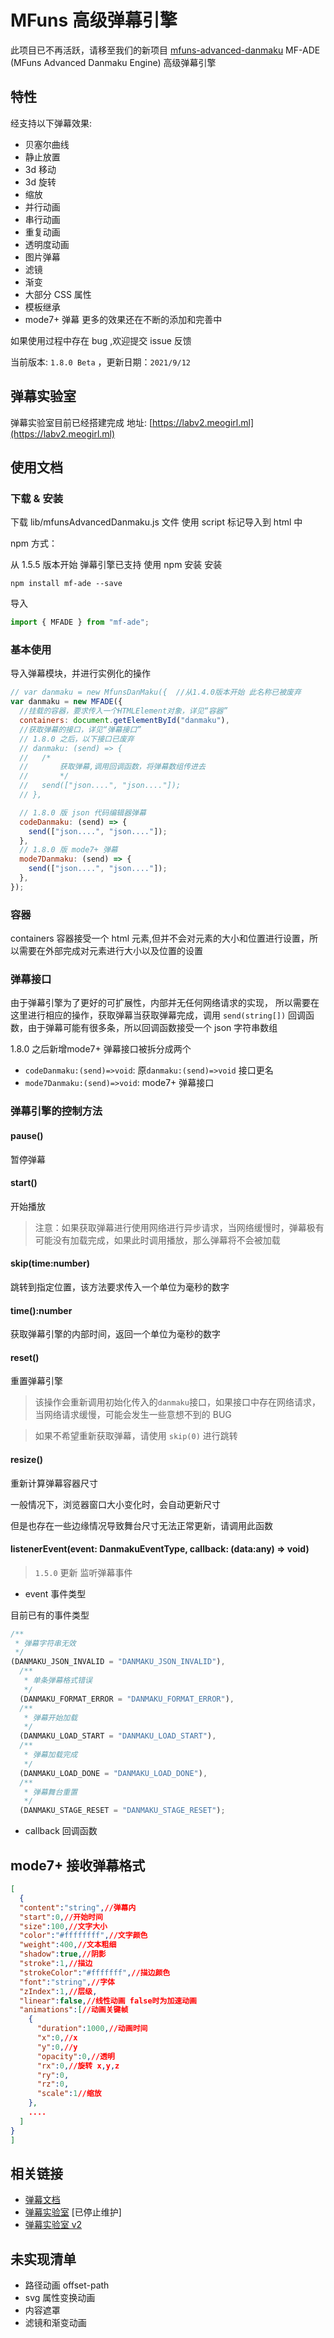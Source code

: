 # MFuns 高级弹幕引擎
此项目已不再活跃，请移至我们的新项目 [mfuns-advanced-danmaku](https://github.com/Mfuns-cn/mfuns-advanced-danmaku)
MF-ADE (MFuns Advanced Danmaku Engine) 高级弹幕引擎

## 特性

经支持以下弹幕效果:

- 贝塞尔曲线
- 静止放置
- 3d 移动
- 3d 旋转
- 缩放
- 并行动画
- 串行动画
- 重复动画
- 透明度动画
- 图片弹幕
- 滤镜
- 渐变
- 大部分 CSS 属性
- 模板继承
- mode7+ 弹幕
  更多的效果还在不断的添加和完善中

如果使用过程中存在 bug ,欢迎提交 issue 反馈

当前版本: `1.8.0 Beta` ，更新日期：`2021/9/12`

## 弹幕实验室

弹幕实验室目前已经搭建完成 地址: [https://labv2.meogirl.ml](https://labv2.meogirl.ml)

## 使用文档

### 下载 & 安装

下载 lib/mfunsAdvancedDanmaku.js 文件
使用 script 标记导入到 html 中

npm 方式：

从 1.5.5 版本开始 弹幕引擎已支持 使用 npm 安装
安装

```
npm install mf-ade --save
```

导入

```js
import { MFADE } from "mf-ade";
```

### 基本使用

导入弹幕模块，并进行实例化的操作

```js
// var danmaku = new MfunsDanMaku({  //从1.4.0版本开始 此名称已被废弃
var danmaku = new MFADE({
  //挂载的容器，要求传入一个HTMLElement对象，详见“容器”
  containers: document.getElementById("danmaku"),
  //获取弹幕的接口，详见“弹幕接口”
  // 1.8.0 之后，以下接口已废弃
  // danmaku: (send) => {
  //   /*
  //       获取弹幕,调用回调函数，将弹幕数组传进去
  //       */
  //   send(["json....", "json...."]);
  // },

  // 1.8.0 版 json 代码编辑器弹幕
  codeDanmaku: (send) => {
    send(["json....", "json...."]);
  },
  // 1.8.0 版 mode7+ 弹幕
  mode7Danmaku: (send) => {
    send(["json....", "json...."]);
  },
});
```

### 容器

containers 容器接受一个 html 元素,但并不会对元素的大小和位置进行设置，所以需要在外部完成对元素进行大小以及位置的设置

### 弹幕接口

由于弹幕引擎为了更好的可扩展性，内部并无任何网络请求的实现，
所以需要在这里进行相应的操作，获取弹幕当获取弹幕完成，调用 `send(string[])` 回调函数，由于弹幕可能有很多条，所以回调函数接受一个 json 字符串数组

1.8.0 之后新增mode7+  弹幕接口被拆分成两个

- `codeDanmaku:(send)=>void`:  原`danmaku:(send)=>void` 接口更名
- `mode7Danmaku:(send)=>void`: mode7+ 弹幕接口


### 弹幕引擎的控制方法

#### pause()

暂停弹幕

#### start()

开始播放

> 注意：如果获取弹幕进行使用网络进行异步请求，当网络缓慢时，弹幕极有可能没有加载完成，如果此时调用播放，那么弹幕将不会被加载

#### skip(time:number)

跳转到指定位置，该方法要求传入一个单位为毫秒的数字

#### time():number

获取弹幕引擎的内部时间，返回一个单位为毫秒的数字

#### reset()

重置弹幕引擎

> 该操作会重新调用初始化传入的`danmaku`接口，如果接口中存在网络请求，当网络请求缓慢，可能会发生一些意想不到的 BUG

> 如果不希望重新获取弹幕，请使用 `skip(0)` 进行跳转

#### resize()

重新计算弹幕容器尺寸

一般情况下，浏览器窗口大小变化时，会自动更新尺寸

但是也存在一些边缘情况导致舞台尺寸无法正常更新，请调用此函数

#### listenerEvent(event: DanmakuEventType, callback: (data:any) => void)

> `1.5.0` 更新
> 监听弹幕事件

- event 事件类型

目前已有的事件类型

```js
/**
 * 弹幕字符串无效
 */
(DANMAKU_JSON_INVALID = "DANMAKU_JSON_INVALID"),
  /**
   * 单条弹幕格式错误
   */
  (DANMAKU_FORMAT_ERROR = "DANMAKU_FORMAT_ERROR"),
  /**
   * 弹幕开始加载
   */
  (DANMAKU_LOAD_START = "DANMAKU_LOAD_START"),
  /**
   * 弹幕加载完成
   */
  (DANMAKU_LOAD_DONE = "DANMAKU_LOAD_DONE"),
  /**
   * 弹幕舞台重置
   */
  (DANMAKU_STAGE_RESET = "DANMAKU_STAGE_RESET");
```

- callback 回调函数

## mode7+ 接收弹幕格式

```json
[
  {
  "content":"string",//弹幕内
  "start":0,//开始时间
  "size":100,//文字大小
  "color":"#ffffffff",//文字颜色
  "weight":400,//文本粗细
  "shadow":true,//阴影
  "stroke":1,//描边
  "strokeColor":"#fffffff",//描边颜色
  "font":"string",//字体
  "zIndex":1,//层级,
  "linear":false,//线性动画 false时为加速动画
  "animations":[//动画关键帧
    {
      "duration":1000,//动画时间
      "x":0,//x
      "y":0,//y
      "opacity":0,//透明
      "rx":0,//旋转 x,y,z
      "ry":0,
      "rz":0,
      "scale":1//缩放
    },
    ....
  ]
}
]
```



## 相关链接

- [弹幕文档](https://meogirl.ml/2021/06/11/danmaku/Mfuns%E5%BC%B9%E5%B9%95%E6%89%8B%E5%86%8C/)
- [弹幕实验室](https://lab.meogirl.ml) [已停止维护]
- [弹幕实验室 v2](https://labv2.meogirl.ml)

## 未实现清单

- 路径动画 offset-path
- svg 属性变换动画
- 内容遮罩
- 滤镜和渐变动画
